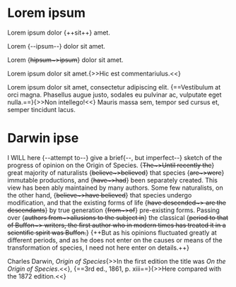 # Lorem ipsum

Lorem ipsum dolor {++sit++} amet.

Lorem {--ipsum--} dolor sit amet.

Lorem {~~hipsum~>ipsum~~} dolor sit amet.

Lorem ipsum dolor sit amet.{>>Hic est commentariulus.<<}

Lorem ipsum dolor sit amet, consectetur adipiscing elit. {==Vestibulum at
orci magna. Phasellus augue justo, sodales eu pulvinar ac, vulputate eget
nulla.==}{>>Non intellego!<<} Mauris massa sem, tempor sed cursus et, semper
tincidunt lacus.

# Darwin ipse

I WILL here {--attempt to--} give a brief{--, but imperfect--} sketch of the progress of opinion on the Origin of Species. {~~The~>Until recently the~~} great majority of naturalists {~~believe~>believed~~} that species {~~are~>were~~} immutable productions, and {~~have~>had~~} been separately created. This view has been ably maintained by many authors. Some few naturalists, on the other hand, {~~believe~>have believed~~} that species undergo modification, and that the existing forms of life {~~have descended~> are the descendants~~} by true generation {~~from~>of~~} pre-existing forms. Passing over {~~authors from~>allusions to the subject in~~} the classical {~~period to that of Buffon~> writers, the first author who in modern times has treated it in a scientific spirit was Buffon.~~} {++But as his opinions fluctuated greatly at different periods, and as he does not enter on the causes or means of the transformation of species, I need not here enter on details.++}

Charles Darwin, *Origin of Species*{>>In the first edition the title was *On the Origin of Species*.<<}, {==3rd ed., 1861, p. xiii==}{>>Here compared with the 1872 edition.<<}
